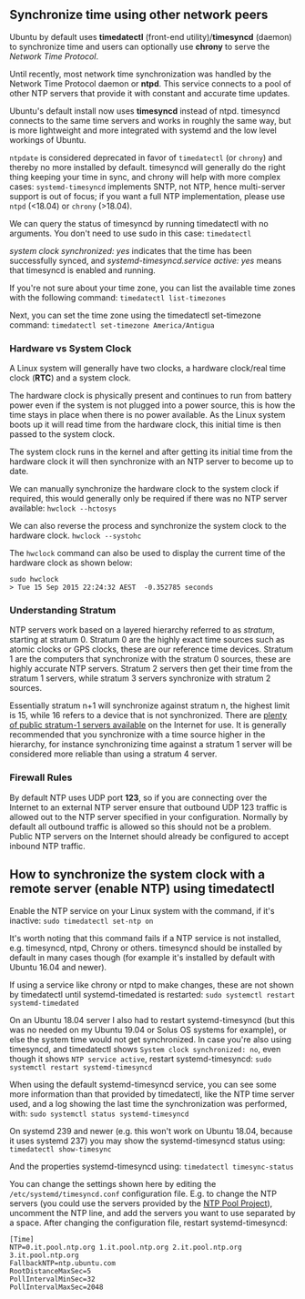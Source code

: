 ## Synchronize time using other network peers

Ubuntu by default uses **timedatectl** (front-end utility)/**timesyncd** (daemon) to synchronize time and users can optionally use **chrony** to serve the *Network Time Protocol*.

Until recently, most network time synchronization was handled by the Network Time Protocol daemon or **ntpd**. This service connects to a pool of other NTP servers that provide it with constant and accurate time updates.

Ubuntu's default install now uses **timesyncd** instead of ntpd. timesyncd connects to the same time servers and works in roughly the same way, but is more lightweight and more integrated with systemd and the low level workings of Ubuntu.

`ntpdate` is considered deprecated in favor of `timedatectl` (or `chrony`) and thereby no more installed by default. timesyncd will generally do the right thing keeping your time in sync, and chrony will help with more complex cases: `systemd-timesyncd` implements SNTP, not NTP, hence multi-server support is out of focus; if you want a full NTP implementation, please use `ntpd` (<18.04) or `chrony` (>18.04).

We can query the status of timesyncd by running timedatectl with no arguments. You don't need to use sudo in this case: `timedatectl`

*system clock synchronized: yes* indicates that the time has been successfully synced, and *systemd-timesyncd.service active: yes* means that timesyncd is enabled and running.

If you're not sure about your time zone, you can list the available time zones with the following command: `timedatectl list-timezones`

Next, you can set the time zone using the timedatectl set-timezone command: `timedatectl set-timezone America/Antigua`

### Hardware vs System Clock

A Linux system will generally have two clocks, a hardware clock/real time clock (**RTC**) and a system clock.

The hardware clock is physically present and continues to run from battery power even if the system is not plugged into a power source, this is how the time stays in place when there is no power available. As the Linux system boots up it will read time from the hardware clock, this initial time is then passed to the system clock.

The system clock runs in the kernel and after getting its initial time from the hardware clock it will then synchronize with an NTP server to become up to date.

We can manually synchronize the hardware clock to the system clock if required, this would generally only be required if there was no NTP server available: `hwclock --hctosys`

We can also reverse the process and synchronize the system clock to the hardware clock. `hwclock --systohc`

The `hwclock` command can also be used to display the current time of the hardware clock as shown below:
```
sudo hwclock
> Tue 15 Sep 2015 22:24:32 AEST  -0.352785 seconds
```

### Understanding Stratum

NTP servers work based on a layered hierarchy referred to as *stratum*, starting at stratum 0. Stratum 0 are the highly exact time sources such as atomic clocks or GPS clocks, these are our reference time devices. Stratum 1 are the computers that synchronize with the stratum 0 sources, these are highly accurate NTP servers. Stratum 2 servers then get their time from the stratum 1 servers, while stratum 3 servers synchronize with stratum 2 sources.

Essentially stratum n+1 will synchronize against stratum n, the highest limit is 15, while 16 refers to a device that is not synchronized. There are [plenty of public stratum-1 servers available](https://www.pool.ntp.org) on the Internet for use. It is generally recommended that you synchronize with a time source higher in the hierarchy, for instance synchronizing time against a stratum 1 server will be considered more reliable than using a stratum 4 server.

### Firewall Rules

By default NTP uses UDP port **123**, so if you are connecting over the Internet to an external NTP server ensure that outbound UDP 123 traffic is allowed out to the NTP server specified in your configuration. Normally by default all outbound traffic is allowed so this should not be a problem. Public NTP servers on the Internet should already be configured to accept inbound NTP traffic.

## How to synchronize the system clock with a remote server (enable NTP) using timedatectl

Enable the NTP service on your Linux system with the command, if it's inactive:
`sudo timedatectl set-ntp on`

It's worth noting that this command fails if a NTP service is not installed, e.g. timesyncd, ntpd, Chrony or others. timesyncd should be installed by default in many cases though (for example it's installed by default with Ubuntu 16.04 and newer).

If using a service like chrony or ntpd to make changes, these are not shown by timedatectl until systemd-timedated is restarted:
`sudo systemctl restart systemd-timedated`

On an Ubuntu 18.04 server I also had to restart systemd-timesyncd (but this was no needed on my Ubuntu 19.04 or Solus OS systems for example), or else the system time would not get synchronized. In case you're also using timesyncd, and timedatectl shows `System clock synchronized: no`, even though it shows `NTP service active`, restart systemd-timesyncd: `sudo systemctl restart systemd-timesyncd`

When using the default systemd-timesyncd service, you can see some more information than that provided by timedatectl, like the NTP time server used, and a log showing the last time the synchronization was performed, with: `sudo systemctl status systemd-timesyncd`

On systemd 239 and newer (e.g. this won't work on Ubuntu 18.04, because it uses systemd 237) you may show the systemd-timesyncd status using: `timedatectl show-timesync`

And the properties systemd-timesyncd using: `timedatectl timesync-status`

You can change the settings shown here by editing the `/etc/systemd/timesyncd.conf` configuration file. E.g. to change the NTP servers (you could use the servers provided by the [NTP Pool Project](https://www.ntppool.org/en/use.html)), uncomment the NTP line, and add the servers you want to use separated by a space. After changing the configuration file, restart systemd-timesyncd:
```
[Time]
NTP=0.it.pool.ntp.org 1.it.pool.ntp.org 2.it.pool.ntp.org 3.it.pool.ntp.org
FallbackNTP=ntp.ubuntu.com
RootDistanceMaxSec=5
PollIntervalMinSec=32
PollIntervalMaxSec=2048
```